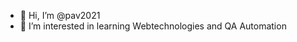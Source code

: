 - 👋 Hi, I’m @pav2021
- 👀 I’m interested in learning Webtechnologies and QA Automation



<!---
pav2021/pav2021 is a ✨ special ✨ repository because its `README.md` (this file) appears on your GitHub profile.
You can click the Preview link to take a look at your changes.
--->
